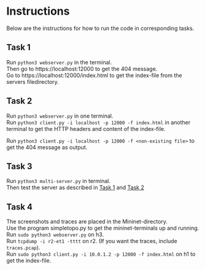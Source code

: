 # Instructions

Below are the instructions for how to run the code in corresponding tasks.

## Task 1

Run `python3 webserver.py` in the terminal.  
Then go to https://localhost:12000 to get the 404 message.  
Go to https://localhost:12000/index.html to get the index-file from the servers filedirectory.

## Task 2

Run `python3 webserver.py` in one terminal.  
Run `python3 client.py -i localhost -p 12000 -f index.html` in another terminal to get the HTTP headers and content of the index-file.

Run `python3 client.py -i localhost -p 12000 -f <non-existing file>` to get the 404 message as output.

## Task 3

Run `python3 multi-server.py` in terminal.  
Then test the server as described in [Task 1](#task-1) and [Task 2](#task-2)

## Task 4

The screenshots and traces are placed in the Mininet-directory.  
Use the program simpletopo.py to get the mininet-terminals up and running.  
Run `sudo python3 webserver.py` on h3.  
Run `tcpdump -i r2-et1 -tttt` on r2. (If you want the traces, include `traces.pcap`).  
Run `sudo python3 client.py -i 10.0.1.2 -p 12000 -f index.html` on h1 to get the index-file.
